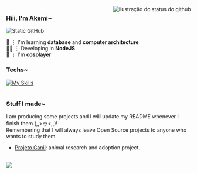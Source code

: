 <img align='right' src="https://github-readme-stats.vercel.app/api?username=tifakemi&show_icons=true&title_color=F5B8CB&text_color=F5B8CB&icon_color=F5B8CB&bg_color=FFFF&cache_seconds=2300" alt="ilustração do status do github">

### Hiii, I'm Akemi~ 

<img src="https://img.shields.io/static/v1?label=Overview&message=Akemi&color=F5B8CB&style=for-the-badge&logo=GitHub" alt="Static GitHub">

🌸 ⋮ I'm learning **database** and **computer architecture** <br/> 👩‍💻 ⋮ Developing in **NodeJS** <br/> 🍡 ⋮ I'm **cosplayer**

### Techs~
[![My Skills](https://skillicons.dev/icons?i=js,nodejs,ts,react,express,vite,postgres,mysql,html,css,tailwind,git,vscode)](https://skillicons.dev)
#
### Stuff I made~
I am producing some projects and I will update my README whenever I finish them (,,>ヮ<,,)! <br/>
Remembering that I will always leave Open Source projects to anyone who wants to study them

- [Projeto Canil](https://github.com/tifakemi/projeto-canil): animal research and adoption project.
  
<br/>
<img align='center' src="https://media.tenor.com/QGdGUJ8-kb8AAAAi/cat.gif">
